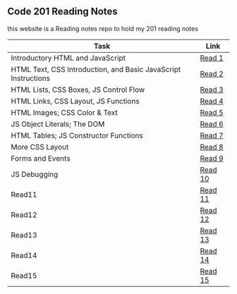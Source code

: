 ## Code 201 Reading Notes

this website is a Reading notes repo to hold my 201 reading notes 

| Task  |  Link |
|---|---|
| Introductory HTML and JavaScript | [Read 1](https://othabteh.github.io/reading-notes/class-01)  |
|HTML Text, CSS Introduction, and Basic JavaScript Instructions | [Read 2](https://othabteh.github.io/reading-notes/class-02) |
| HTML Lists, CSS Boxes, JS Control Flow | [Read 3](https://othabteh.github.io/reading-notes/class-03) |
| HTML Links, CSS Layout, JS Functions |[Read 4](https://othabteh.github.io/reading-notes/class-04)|
| HTML Images; CSS Color & Text  |[Read 5]( https://othabteh.github.io/reading-notes/class-05)|
| JS Object Literals; The DOM  |[Read 6](https://othabteh.github.io/reading-notes/class-06)|
| HTML Tables; JS Constructor Functions  |[Read 7](https://othabteh.github.io/reading-notes/class-07)|
| More CSS Layout  |[Read 8](https://othabteh.github.io/reading-notes/class-08)|
|  Forms and Events  |[Read 9](https://othabteh.github.io/reading-notes/class-09)|
| JS Debugging |[Read 10](https://othabteh.github.io/reading-notes/class-10)|
| Read11 |[Read 11]()|
| Read12 |[Read 12]()|
| Read13 |[Read 13]()|
| Read14 |[Read 14]()|
| Read15 |[Read 15]()|
